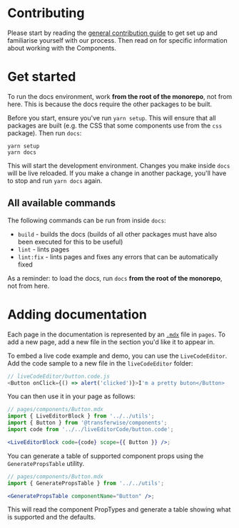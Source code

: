 # Contributing

Please start by reading the [general contribution guide](https://github.com/transferwise/neptune-web/blob/main/CONTRIBUTING.md) to get set up and familiarise yourself with our process. Then read on for specific information about working with the Components.

# Get started

To run the docs environment, work **from the root of the monorepo**, not from here. This is because the docs require the other packages to be built.

Before you start, ensure you've run `yarn setup`. This will ensure that all packages are built (e.g. the CSS that some components use from the `css` package). Then run `docs`:

```
yarn setup
yarn docs
```

This will start the development environment. Changes you make inside `docs` will be live reloaded. If you make a change in another package, you'll have to stop and run `yarn docs` again.

## All available commands

The following commands can be run from inside `docs`:

- `build` - builds the docs (builds of all other packages must have also been executed for this to be useful)
- `lint` - lints pages
- `lint:fix` - lints pages and fixes any errors that can be automatically fixed

As a reminder: to load the docs, run `docs` **from the root of the monorepo**, not from here.

# Adding documentation

Each page in the documentation is represented by an [`.mdx`](https://mdxjs.com) file in `pages`. To add a new page, add a new file in the section you'd like it to appear in.

To embed a live code example and demo, you can use the `LiveCodeEditor`. Add the code sample to a new file in the `liveCodeEditor` folder:

```js
// liveCodeEditor/button.code.js
<Button onClick={() => alert('clicked')}>I'm a pretty buton</Button>
```

You can then use it in your page as follows:

```jsx
// pages/components/Button.mdx
import { LiveEditorBlock } from '../../utils';
import { Button } from '@transferwise/components';
import code from '../../liveEditorCode/button.code';

<LiveEditorBlock code={code} scope={{ Button }} />;
```

You can generate a table of supported component props using the `GeneratePropsTable` utility.

```jsx
// pages/components/Button.mdx
import { GeneratePropsTable } from '../../utils';

<GeneratePropsTable componentName="Button" />;
```

This will read the component PropTypes and generate a table showing what is supported and the defaults.
